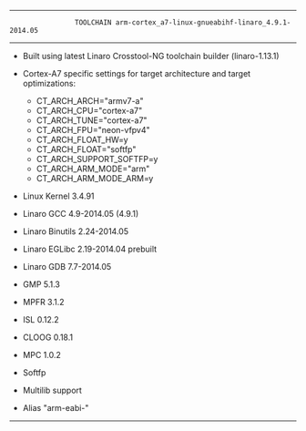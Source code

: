 
___________________________________________________________________________________________________________

                    TOOLCHAIN arm-cortex_a7-linux-gnueabihf-linaro_4.9.1-2014.05

___________________________________________________________________________________________________________

- Built using latest Linaro Crosstool-NG toolchain builder (linaro-1.13.1)
- Cortex-A7 specific settings for target architecture and target optimizations:
	- CT_ARCH_ARCH="armv7-a"
	- CT_ARCH_CPU="cortex-a7"
	- CT_ARCH_TUNE="cortex-a7"
	- CT_ARCH_FPU="neon-vfpv4"
	- CT_ARCH_FLOAT_HW=y
	- CT_ARCH_FLOAT="softfp"
	- CT_ARCH_SUPPORT_SOFTFP=y
	- CT_ARCH_ARM_MODE="arm"
	- CT_ARCH_ARM_MODE_ARM=y

- Linux Kernel 3.4.91
- Linaro GCC 4.9-2014.05 (4.9.1)
- Linaro Binutils 2.24-2014.05
- Linaro EGLibc 2.19-2014.04 prebuilt
- Linaro GDB 7.7-2014.05
- GMP 5.1.3
- MPFR 3.1.2
- ISL 0.12.2
- CLOOG 0.18.1
- MPC 1.0.2
- Softfp
- Multilib support
- Alias "arm-eabi-"

___________________________________________________________________________________________________________
